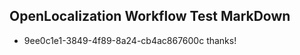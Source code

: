 ## OpenLocalization Workflow Test MarkDown
* 9ee0c1e1-3849-4f89-8a24-cb4ac867600c thanks!

<!--HONumber=Jul16_HO4-->


